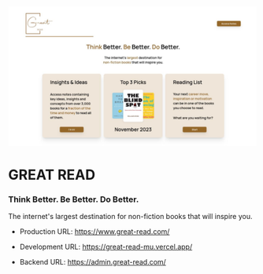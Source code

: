 <div>
  <img src="./client/public/Cover.jpg" alt="Cover Image" style="width: '100%';" />
</div>

# GREAT READ

### Think Better. Be Better. Do Better.

The internet's largest destination for non-fiction books that will inspire you.

- Production URL: https://www.great-read.com/

- Development URL: https://great-read-mu.vercel.app/

- Backend URL: https://admin.great-read.com/